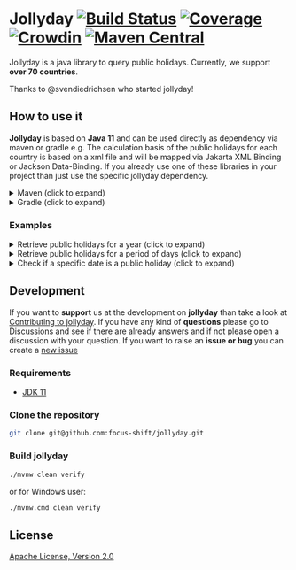 # Jollyday [![Build Status](https://github.com/focus-shift/jollyday/workflows/Build/badge.svg)](https://github.com/focus-shift/jollyday/actions/workflows/build.yml) [![Coverage](https://sonarcloud.io/api/project_badges/measure?project=focus-shift_jollyday&metric=coverage)](https://sonarcloud.io/summary/overall?id=focus-shift_jollyday) [![Crowdin](https://badges.crowdin.net/jollyday/localized.svg)](https://crowdin.com/project/jollyday) [![Maven Central](https://img.shields.io/maven-central/v/de.focus-shift/jollyday-core.svg)](https://maven-badges.herokuapp.com/maven-central/de.focus-shift/jollyday-core) 

Jollyday is a java library to query public holidays. Currently, we support **over 70 countries**.

Thanks to @svendiedrichsen who started jollyday!

## How to use it

**Jollyday** is based on **Java 11** and can be used directly as dependency via maven or gradle e.g.
The calculation basis of the public holidays for each country is based on a xml file and will be mapped via Jakarta XML Binding or Jackson Data-Binding.
If you already use one of these libraries in your project than just use the specific jollyday dependency.

<details>
  <summary>Maven (click to expand)</summary>

  #### Jakarta XML Binding (JAXB)
  
  ```xml
  <dependency>
    <groupId>de.focus-shift</groupId>
    <artifactId>jollyday-jaxb</artifactId>
    <version>${version}</version>
  </dependency>
  ```

  #### Jackson Data-Binding
  
  ```xml
  <dependency>
    <groupId>de.focus-shift</groupId>
    <artifactId>jollyday-jackson</artifactId>
    <version>${version}</version>
  </dependency>
  ```
</details>

<details>
  <summary>Gradle (click to expand)</summary>

  #### Jakarta XML Binding (JAXB)
  
  ```gradle
  implementation group: 'de.focus-shift', name: 'jollyday-jaxb', version: '${version}'
  ```

  #### Jackson Data-Binding
  
  ```gradle
  implementation group: 'de.focus-shift', name: 'jollyday-jackson', version: '${version}'
  ```
</details>

### Examples

<details>
  <summary>Retrieve public holidays for a year (click to expand)</summary>

  Returns all **german** public holidays in **2022**
  ```java
  final HolidayManager holidayManager = HolidayManager.getInstance(HolidayCalendar.GERMANY);
  final Set<Holiday> holidays = holidayManager.getHolidays(2022, "de");
  ```
</details>

<details>
  <summary>Retrieve public holidays for a period of days (click to expand)</summary>

  Returns all german public holidays from the **15th of april in 2022** until the **31st of may in 2023**
  ```java
  final HolidayManager holidayManager = HolidayManager.getInstance(HolidayCalendar.GERMANY);
  final Set<Holiday> holidays = holidayManager.getHolidays(LocalDate.of(2022, 4, 15), LocalDate.of(2023, 5, 31), "de");
  ```
</details>

<details>
  <summary>Check if a specific date is a public holiday (click to expand)</summary>

  Returns true or false if a date is a public holidays in germany.
  ```java
  final HolidayManager holidayManager = HolidayManager.getInstance(HolidayCalendar.GERMANY);
  final boolean isHoliday = holidayManager.isHoliday(LocalDate.of(2022, 6, 6), "de");
  ```

  Returns true or false if a date is a public holidays in Baden-Württemberg in germany.
  ```java
  final HolidayManager holidayManager = HolidayManager.getInstance(HolidayCalendar.GERMANY);
  final boolean isHoliday = holidayManager.isHoliday(LocalDate.of(2022, 6, 6), "de", "bw");
  ```
</details>

## Development

If you want to **support** us at the development on **jollyday** than take a look at [Contributing to jollyday](./CONTRIBUTING.md).
If you have any kind of **questions** please go to [Discussions] and see if there are already answers and if not please open a discussion with your question. 
If you want to raise an **issue or bug** you can create a [new issue](https://github.com/focus-shift/jollyday/issues/new/choose)

### Requirements

* [JDK 11](https://openjdk.java.net/install/)

### Clone the repository

```bash
git clone git@github.com:focus-shift/jollyday.git
```

### Build jollyday

```bash
./mvnw clean verify
```

or for Windows user:

```bash
./mvnw.cmd clean verify
```

## License

[Apache License, Version 2.0](LICENSE.md)

[Discussions]: https://github.com/focus-shift/jollyday/discussions
